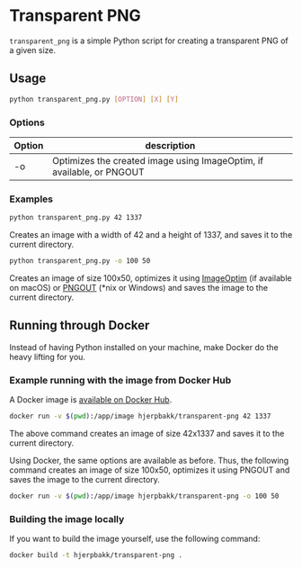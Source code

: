 # Transparent PNG

`transparent_png` is a simple Python script for creating a transparent PNG of a given size.

## Usage

```bash
python transparent_png.py [OPTION] [X] [Y]
```

### Options

| Option | description                                                           |
|--------|-----------------------------------------------------------------------|
| -o     | Optimizes the created image using ImageOptim, if available, or PNGOUT |

### Examples

```bash
python transparent_png.py 42 1337
```

Creates an image with a width of 42 and a height of 1337, and saves it to the current directory.

```bash
python transparent_png.py -o 100 50
```

Creates an image of size 100x50, optimizes it using [ImageOptim](https://imageoptim.com/mac) (if available on macOS) or [PNGOUT](http://www.jonof.id.au/kenutils) (*nix or Windows) and saves the image to the current directory.

## Running through Docker

Instead of having Python installed on your machine, make Docker do the heavy lifting for you.

### Example running with the image from Docker Hub

A Docker image is [available on Docker Hub](https://hub.docker.com/r/hjerpbakk/transparent-png).

```bash
docker run -v $(pwd):/app/image hjerpbakk/transparent-png 42 1337
```

The above command creates an image of size 42x1337 and saves it to the current directory.

Using Docker, the same options are available as before. Thus, the following command creates an image of size 100x50, optimizes it using PNGOUT and saves the image to the current directory.

```bash
docker run -v $(pwd):/app/image hjerpbakk/transparent-png -o 100 50
```

### Building the image locally

If you want to build the image yourself, use the following command:

```bash
docker build -t hjerpbakk/transparent-png .
```